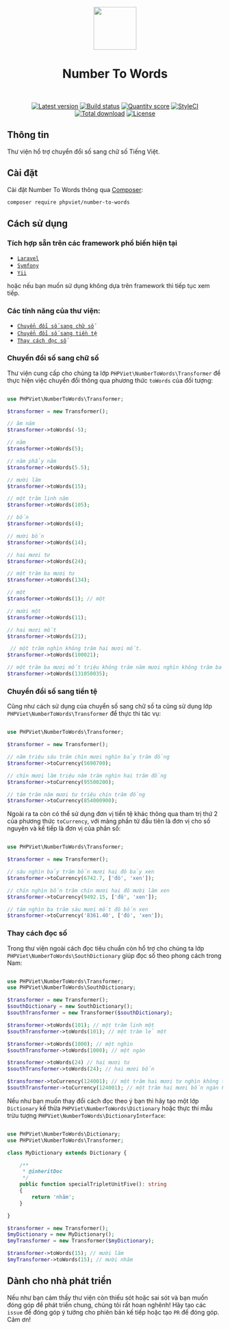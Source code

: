 <p align="center">
    <a href="https://github.com/phpviet" target="_blank">
        <img src="https://avatars0.githubusercontent.com/u/50674062" height="100px">
    </a>
    <h1 align="center">Number To Words</h1>
    <br>
    <p align="center">
    <a href="https://packagist.org/packages/phpviet/number-to-words"><img src="https://img.shields.io/packagist/v/phpviet/number-to-words.svg?style=flat-square" alt="Latest version"></a>
    <a href="https://travis-ci.org/phpviet/number-to-words"><img src="https://img.shields.io/travis/phpviet/number-to-words/master.svg?style=flat-square" alt="Build status"></a>
    <a href="https://scrutinizer-ci.com/g/phpviet/number-to-words"><img src="https://img.shields.io/scrutinizer/g/phpviet/number-to-words.svg?style=flat-square" alt="Quantity score"></a>
    <a href="https://styleci.io/repos/189439149"><img src="https://styleci.io/repos/189439149/shield?branch=master" alt="StyleCI"></a>
    <a href="https://packagist.org/packages/phpviet/number-to-words"><img src="https://img.shields.io/packagist/dt/phpviet/number-to-words.svg?style=flat-square" alt="Total download"></a>
    <a href="https://packagist.org/packages/phpviet/number-to-words"><img src="https://img.shields.io/packagist/l/phpviet/number-to-words.svg?style=flat-square" alt="License"></a>
    </p>
</p>

## Thông tin

Thư viện hổ trợ chuyển đổi số sang chữ số Tiếng Việt.

## Cài đặt

Cài đặt Number To Words thông qua [Composer](https://getcomposer.org):

```bash
composer require phpviet/number-to-words
```

## Cách sử dụng

### Tích hợp sẵn trên các framework phổ biến hiện tại

- [`Laravel`](https://github.com/phpviet/laravel-number-to-words)
- [`Symfony`](https://github.com/phpviet/symfony-number-to-words)
- [`Yii`](https://github.com/phpviet/yii-number-to-words)

hoặc nếu bạn muốn sử dụng không dựa trên framework thì tiếp tục xem tiếp.

### Các tính năng của thư viện:

- [`Chuyển đổi số sang chữ số`](#Chuyển-đổi-số-sang-chữ-số)
- [`Chuyển đổi số sang tiền tệ`](#Chuyển-đổi-số-sang-tiền-tệ)
- [`Thay cách đọc số`](#Thay-cách-đọc-số)

### Chuyển đổi số sang chữ số

Thư viện cung cấp cho chúng ta lớp `PHPViet\NumberToWords\Transformer` để thực hiện việc chuyển đổi
thông qua phương thức `toWords` của đối tượng:

```php

use PHPViet\NumberToWords\Transformer;

$transformer = new Transformer();

// âm năm
$transformer->toWords(-5); 

// năm
$transformer->toWords(5); 

// năm phẩy năm
$transformer->toWords(5.5); 

// mười lăm
$transformer->toWords(15); 

// một trăm linh năm
$transformer->toWords(105); 

// bốn
$transformer->toWords(4); 

// mười bốn
$transformer->toWords(14);

// hai mươi tư
$transformer->toWords(24); 

// một trăm ba mươi tư
$transformer->toWords(134); 

// một
$transformer->toWords(1); // một

// mười một
$transformer->toWords(11); 

// hai mươi mốt
$transformer->toWords(21); 

 // một trăm nghìn không trăm hai mươi mốt.
$transformer->toWords(100021);

// một trăm ba mươi mốt triệu không trăm năm mươi nghìn không trăm ba mươi lăm
$transformer->toWords(131050035);

```

### Chuyển đổi số sang tiền tệ

Cũng như cách sử dụng của chuyển số sang chữ số ta cũng sử dụng lớp `PHPViet\NumberToWords\Transformer`
để thực thi tác vụ:

```php

use PHPViet\NumberToWords\Transformer;

$transformer = new Transformer();

// năm triệu sáu trăm chín mươi nghìn bảy trăm đồng
$transformer->toCurrency(5690700);

// chín mươi lăm triệu năm trăm nghìn hai trăm đồng
$transformer->toCurrency(95500200);

// tám trăm năm mươi tư triệu chín trăm đồng
$transformer->toCurrency(854000900);

```

Ngoài ra ta còn có thể sử dụng đơn vị tiền tệ khác thông qua tham trị thứ 2 của phương thức
`toCurrency`, với mảng phần từ đầu tiên là đơn vị cho số nguyên và kế tiếp là đơn vị của phân số:

```php

use PHPViet\NumberToWords\Transformer;

$transformer = new Transformer();

// sáu nghìn bảy trăm bốn mươi hai đô bảy xen
$transformer->toCurrency(6742.7, ['đô', 'xen']);

// chín nghìn bốn trăm chín mươi hai đô mười lăm xen
$transformer->toCurrency(9492.15, ['đô', 'xen']);

// tám nghìn ba trăm sáu mươi mốt đô bốn xen
$transformer->toCurrency('8361.40', ['đô', 'xen']);
```

### Thay cách đọc số

Trong thư viện ngoài cách đọc tiêu chuẩn còn hổ trợ cho chúng ta lớp `PHPViet\NumberToWords\SouthDictionary` 
giúp đọc số theo phong cách trong Nam:

```php

use PHPViet\NumberToWords\Transformer;
use PHPViet\NumberToWords\SouthDictionary;

$transformer = new Transformer();
$southDictionary = new SouthDictionary();
$southTransformer = new Transformer($southDictionary);

$transformer->toWords(101); // một trăm linh một
$southTransformer->toWords(101); // một trăm lẻ một

$transformer->toWords(1000); // một nghìn
$southTransformer->toWords(1000); // một ngàn

$transformer->toWords(24) // hai mươi tư
$southTransformer->toWords(24); // hai mươi bốn

$transformer->toCurrency(124001); // một trăm hai mươi tư nghìn không trăm linh một
$southTransformer->toCurrency(124001); // một trăm hai mươi bốn ngàn không trăm lẻ một
```

Nếu như bạn muốn thay đổi cách đọc theo ý bạn thì hãy tạo một lớp `Dictionary` kế thừa
`PHPViet\NumberToWords\Dictionary` hoặc thực thi mẫu trừu tượng `PHPViet\NumberToWords\DictionaryInterface`:

```php

use PHPViet\NumberToWords\Dictionary;
use PHPViet\NumberToWords\Transformer;

class MyDictionary extends Dictionary {

    /**
     * @inheritDoc
     */
    public function specialTripletUnitFive(): string
    {
        return 'nhăm';
    }

}

$transformer = new Transformer();
$myDictionary = new MyDictionary();
$myTransformer = new Transformer($myDictionary);

$transformer->toWords(15); // mười lăm
$myTransformer->toWords(15); // mười nhăm

```

## Dành cho nhà phát triển

Nếu như bạn cảm thấy thư viện còn thiếu sót hoặc sai sót và bạn muốn đóng góp để phát triển chung, 
chúng tôi rất hoan nghênh! Hãy tạo các `issue` để đóng góp ý tưởng cho phiên bản kế tiếp 
hoặc tạo `PR` để đóng góp. Cảm ơn!
